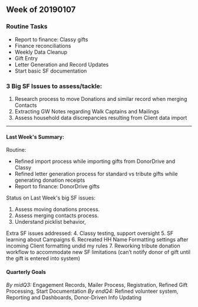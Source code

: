 ## Week of 20190107

### Routine Tasks
 - Report to finance: Classy gifts  
 - Finance reconciliations
 - Weekly Data Cleanup
 - Gift Entry
 - Letter Generation and Record Updates
 - Start basic SF documentation

### 3 Big SF Issues to assess/tackle: 
1. Research process to move Donations and similar record when merging Contacts
2. Extracting GW Notes regarding Walk Captains and Mailings
3. Assess household data discrepancies resulting from Client data import


---
#### Last Week's Summary:
Routine: 
- Refined import process while importing gifts from DonorDrive and Classy
- Refined letter generation process for standard vs tribute gifts while generating donation receipts
- Report to finance: DonorDrive gifts  

Status on Last Week's big SF issues: 
1. Assess moving donations process.
2. Assess merging contacts process. 
3. Understand picklist behavior, 

Extra SF issues addressed:
4.  Classy testing, support oversight
5.  SF learning about Campaigns
6. Recreated HH Name Formatting settings after incoming Client formatting undid my  rules
7.  Reworking tribute donation workflow to accommodate new SF limitations (can’t notify donor of gift until the gift is entered into system)

#### Quarterly Goals
*By midQ3:* Engagement Records, Mailer Process, Registration, Refined Gift Processing, Start Documentation
*By endQ4:* Refined volunteer system, Reporting and Dashboards, Donor-Driven Info Updating
<!--stackedit_data:
eyJoaXN0b3J5IjpbLTMzNjA0NzU5NSwyNDc1MzM0NTMsLTE5MT
Y4Nzc0OThdfQ==
-->